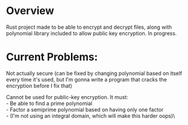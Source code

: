 # Overview

Rust project made to be able to encrypt and decrypt files, along with polynomial library included to allow public key encryption.
In progress.

# Current Problems:
Not actually secure (can be fixed by changing polynomial based on itself every time it's used, but I'm gonna write a program that cracks the encryption before I fix that)

Cannot be used for public-key encryption. It must:\
    - Be able to find a prime polynomial\
    - Factor a semiprime polynomial based on having only one factor\
    - (I'm not using an integral domain, which will make this harder oops)\
